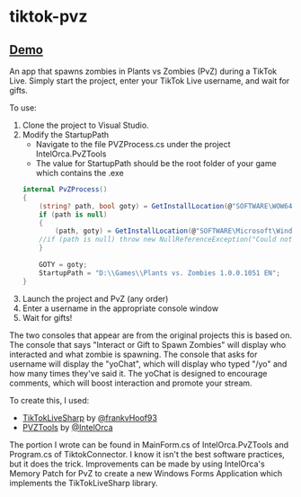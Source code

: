 # tiktok-pvz

## **[Demo](https://youtu.be/8XMRuGicSDk?si=XcVbBNrVW6MkWtBf)**

An app that spawns zombies in Plants vs Zombies (PvZ) during a TikTok Live. Simply start the project, enter your TikTok Live username, and wait for gifts.

To use:
1. Clone the project to Visual Studio.
2. Modify the StartupPath
	- Navigate to the file PVZProcess.cs under the project IntelOrca.PvZTools
	- The value for StartupPath should be the root folder of your game which contains the .exe
	```cs
	internal PvZProcess()
	{
	    (string? path, bool goty) = GetInstallLocation(@"SOFTWARE\WOW6432Node\Microsoft\Windows\CurrentVersion\Uninstall", wow6432node: true);
	    if (path is null)
	    {
	        (path, goty) = GetInstallLocation(@"SOFTWARE\Microsoft\Windows\CurrentVersion\Uninstall", wow6432node: false);
		//if (path is null) throw new NullReferenceException("Could not find a Plants vs. Zombies installation.");
	    }
		
	    GOTY = goty;
	    StartupPath = "D:\\Games\\Plants vs. Zombies 1.0.0.1051 EN";
	}
	```
3. Launch the project and PvZ (any order)
4. Enter a username in the appropriate console window
5. Wait for gifts!

The two consoles that appear are from the original projects this is based on.
The console that says "Interact or Gift to Spawn Zombies" will display who interacted and what zombie is spawning.
The console that asks for username will display the "yoChat", which will display who typed "/yo" and how many times they've said it. 
The yoChat is designed to encourage comments, which will boost interaction and promote your stream.

To create this, I used:
- [TikTokLiveSharp](https://github.com/frankvHoof93/TikTokLiveSharp) by [@frankvHoof93](https://github.com/frankvHoof93)
- [PVZTools](https://github.com/IntelOrca/PVZTools) by [@IntelOrca](https://github.com/IntelOrca)

The portion I wrote can be found in MainForm.cs of IntelOrca.PvZTools and Program.cs of TiktokConnector.
I know it isn't the best software practices, but it does the trick.
Improvements can be made by using IntelOrca's Memory Patch for PvZ to create a new Windows Forms Application which implements the TikTokLiveSharp library.
